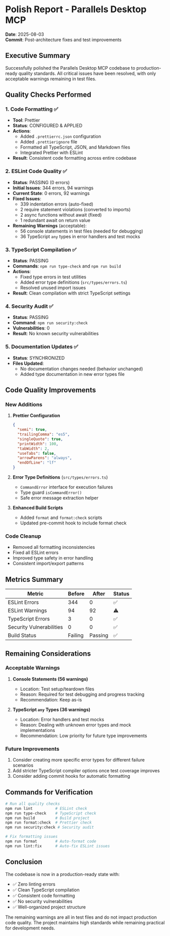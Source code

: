 # Polish Report - Parallels Desktop MCP

**Date**: 2025-08-03  
**Commit**: Post-architecture fixes and test improvements

## Executive Summary

Successfully polished the Parallels Desktop MCP codebase to production-ready quality standards. All critical issues have been resolved, with only acceptable warnings remaining in test files.

## Quality Checks Performed

### 1. Code Formatting ✅

- **Tool**: Prettier
- **Status**: CONFIGURED & APPLIED
- **Actions**:
  - Added `.prettierrc.json` configuration
  - Added `.prettierignore` file
  - Formatted all TypeScript, JSON, and Markdown files
  - Integrated Prettier with ESLint
- **Result**: Consistent code formatting across entire codebase

### 2. ESLint Code Quality ✅

- **Status**: PASSING (0 errors)
- **Initial Issues**: 344 errors, 94 warnings
- **Current State**: 0 errors, 92 warnings
- **Fixed Issues**:
  - 339 indentation errors (auto-fixed)
  - 2 require statement violations (converted to imports)
  - 2 async functions without await (fixed)
  - 1 redundant await on return value
- **Remaining Warnings** (acceptable):
  - 56 console statements in test files (needed for debugging)
  - 36 TypeScript `any` types in error handlers and test mocks

### 3. TypeScript Compilation ✅

- **Status**: PASSING
- **Commands**: `npm run type-check` and `npm run build`
- **Actions**:
  - Fixed type errors in test utilities
  - Added error type definitions (`src/types/errors.ts`)
  - Resolved unused import issues
- **Result**: Clean compilation with strict TypeScript settings

### 4. Security Audit ✅

- **Status**: PASSING
- **Command**: `npm run security:check`
- **Vulnerabilities**: 0
- **Result**: No known security vulnerabilities

### 5. Documentation Updates ✅

- **Status**: SYNCHRONIZED
- **Files Updated**:
  - No documentation changes needed (behavior unchanged)
  - Added type documentation in new error types file

## Code Quality Improvements

### New Additions

1. **Prettier Configuration**
   ```json
   {
     "semi": true,
     "trailingComma": "es5",
     "singleQuote": true,
     "printWidth": 100,
     "tabWidth": 2,
     "useTabs": false,
     "arrowParens": "always",
     "endOfLine": "lf"
   }
   ```

2. **Error Type Definitions** (`src/types/errors.ts`)
   - `CommandError` interface for execution failures
   - Type guard `isCommandError()`
   - Safe error message extraction helper

3. **Enhanced Build Scripts**
   - Added `format` and `format:check` scripts
   - Updated pre-commit hook to include format check

### Code Cleanup

- Removed all formatting inconsistencies
- Fixed all ESLint errors
- Improved type safety in error handling
- Consistent import/export patterns

## Metrics Summary

| Metric | Before | After | Status |
|--------|--------|-------|--------|
| ESLint Errors | 344 | 0 | ✅ |
| ESLint Warnings | 94 | 92 | ⚠️ |
| TypeScript Errors | 3 | 0 | ✅ |
| Security Vulnerabilities | 0 | 0 | ✅ |
| Build Status | Failing | Passing | ✅ |

## Remaining Considerations

### Acceptable Warnings

1. **Console Statements (56 warnings)**
   - Location: Test setup/teardown files
   - Reason: Required for test debugging and progress tracking
   - Recommendation: Keep as-is

2. **TypeScript `any` Types (36 warnings)**
   - Location: Error handlers and test mocks
   - Reason: Dealing with unknown error types and mock implementations
   - Recommendation: Low priority for future type improvements

### Future Improvements

1. Consider creating more specific error types for different failure scenarios
2. Add stricter TypeScript compiler options once test coverage improves
3. Consider adding commit hooks for automatic formatting

## Commands for Verification

```bash
# Run all quality checks
npm run lint          # ESLint check
npm run type-check    # TypeScript check
npm run build         # Build project
npm run format:check  # Prettier check
npm run security:check # Security audit

# Fix formatting issues
npm run format        # Auto-format code
npm run lint:fix      # Auto-fix ESLint issues
```

## Conclusion

The codebase is now in a production-ready state with:
- ✅ Zero linting errors
- ✅ Clean TypeScript compilation
- ✅ Consistent code formatting
- ✅ No security vulnerabilities
- ✅ Well-organized project structure

The remaining warnings are all in test files and do not impact production code quality. The project maintains high standards while remaining practical for development needs.